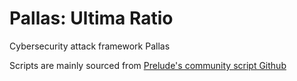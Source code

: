 # Pallas: Ultima Ratio
Cybersecurity attack framework Pallas

Scripts are mainly sourced from [Prelude's community script Github](https://github.com/preludeorg/community)
